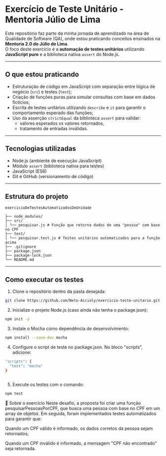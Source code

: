 # Exercício de Teste Unitário - Mentoria Júlio de Lima

Este repositório faz parte da minha jornada de aprendizado na área de Qualidade de Software (QA), onde estou praticando conceitos ensinados na **Mentoria 2.0 do Júlio de Lima**.  
O foco deste exercício é a **automação de testes unitários** utilizando **JavaScript puro** e a biblioteca nativa `assert` do Node.js.

---

## O que estou praticando

- Estruturação de código em JavaScript com separação entre lógica de negócio (`src`) e testes (`test`);
- Criação de funções puras para simular consultas com base em dados fictícios;
- Escrita de testes unitários utilizando `describe` e `it` para garantir o comportamento esperado das funções;
- Uso da asserção `strictEqual` da biblioteca `assert` para validar:
  - valores esperados vs valores retornados,
  - tratamento de entradas inválidas.

---

## Tecnologias utilizadas

- Node.js (ambiente de execução JavaScript)
- Módulo `assert` (biblioteca nativa para testes)
- JavaScript (ES6)
- Git e GitHub (versionamento de código)

---

## Estrutura do projeto
```
exercicioDeTestesAutomatizadosDeUnidade

├── node_modules/
├── src/
│ └── pesquisar.js # Função que retorna dados de uma "pessoa" com base no CPF
├── test/
│ └── pesquisar.test.js # Testes unitários automatizados para a função acima
├── .gitignore
├── package.json
├── package-lock.json
└── README.md
```
---

## Como executar os testes

1. Clone o repositório dentro da pasta desejada:
```bash
git clone https://github.com/Neto-Accioly/exercicio-teste-unitario.git
```
2. Inicialize o projeto Node.js (caso ainda não tenha o package.json):
```bash
npm init -y
```
3. Instale o Mocha como dependência de desenvolvimento:
```bash   
npm install --save-dev mocha
```
4. Configure o script de teste no package.json.
No bloco "scripts", adicione:
```bash
"scripts": {
  "test": "mocha"
}
   
```
5. Execute os testes com o comando:
```bash
npm test
```
   

💬 Sobre o exercício
Neste desafio, a proposta foi criar uma função pesquisarPessoasPorCPF, que busca uma pessoa com base no CPF em um array de objetos. Em seguida, foram implementados testes automatizados para garantir que:

Quando um CPF válido é informado, os dados corretos da pessoa sejam retornados;

Quando um CPF inválido é informado, a mensagem "CPF não encontrado" seja retornada.
